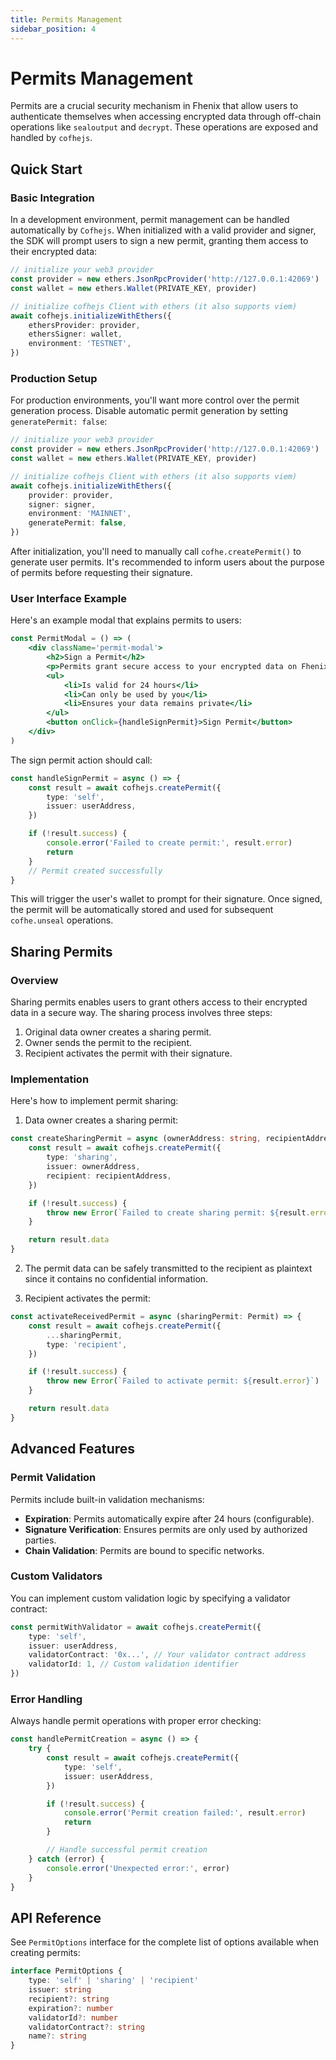 ```yaml
---
title: Permits Management
sidebar_position: 4
---
```


# Permits Management

Permits are a crucial security mechanism in Fhenix that allow users to authenticate themselves when accessing encrypted data through off-chain operations like `sealoutput` and `decrypt`. These operations are exposed and handled by `cofhejs`.

## Quick Start

### Basic Integration

In a development environment, permit management can be handled automatically by `Cofhejs`. When initialized with a valid provider and signer, the SDK will prompt users to sign a new permit, granting them access to their encrypted data:

```typescript
// initialize your web3 provider
const provider = new ethers.JsonRpcProvider('http://127.0.0.1:42069')
const wallet = new ethers.Wallet(PRIVATE_KEY, provider)

// initialize cofhejs Client with ethers (it also supports viem)
await cofhejs.initializeWithEthers({
	ethersProvider: provider,
	ethersSigner: wallet,
	environment: 'TESTNET',
})
```

### Production Setup

For production environments, you'll want more control over the permit generation process. Disable automatic permit generation by setting `generatePermit: false`:

```typescript
// initialize your web3 provider
const provider = new ethers.JsonRpcProvider('http://127.0.0.1:42069')
const wallet = new ethers.Wallet(PRIVATE_KEY, provider)

// initialize cofhejs Client with ethers (it also supports viem)
await cofhejs.initializeWithEthers({
	provider: provider,
	signer: signer,
	environment: 'MAINNET',
	generatePermit: false,
})
```

After initialization, you'll need to manually call `cofhe.createPermit()` to generate user permits. It's recommended to inform users about the purpose of permits before requesting their signature.

### User Interface Example

Here's an example modal that explains permits to users:

```jsx
const PermitModal = () => (
	<div className='permit-modal'>
		<h2>Sign a Permit</h2>
		<p>Permits grant secure access to your encrypted data on Fhenix by authenticating you with your signature. Each permit:</p>
		<ul>
			<li>Is valid for 24 hours</li>
			<li>Can only be used by you</li>
			<li>Ensures your data remains private</li>
		</ul>
		<button onClick={handleSignPermit}>Sign Permit</button>
	</div>
)
```

The sign permit action should call:

```typescript
const handleSignPermit = async () => {
	const result = await cofhejs.createPermit({
		type: 'self',
		issuer: userAddress,
	})

	if (!result.success) {
		console.error('Failed to create permit:', result.error)
		return
	}
	// Permit created successfully
}
```

This will trigger the user's wallet to prompt for their signature. Once signed, the permit will be automatically stored and used for subsequent `cofhe.unseal` operations.

## Sharing Permits

### Overview

Sharing permits enables users to grant others access to their encrypted data in a secure way. The sharing process involves three steps:

1. Original data owner creates a sharing permit.
2. Owner sends the permit to the recipient.
3. Recipient activates the permit with their signature.

### Implementation

Here's how to implement permit sharing:

1. Data owner creates a sharing permit:

```typescript
const createSharingPermit = async (ownerAddress: string, recipientAddress: string) => {
	const result = await cofhejs.createPermit({
		type: 'sharing',
		issuer: ownerAddress,
		recipient: recipientAddress,
	})

	if (!result.success) {
		throw new Error(`Failed to create sharing permit: ${result.error}`)
	}

	return result.data
}
```

2. The permit data can be safely transmitted to the recipient as plaintext since it contains no confidential information.

3. Recipient activates the permit:

```typescript
const activateReceivedPermit = async (sharingPermit: Permit) => {
	const result = await cofhejs.createPermit({
		...sharingPermit,
		type: 'recipient',
	})

	if (!result.success) {
		throw new Error(`Failed to activate permit: ${result.error}`)
	}

	return result.data
}
```

## Advanced Features

### Permit Validation

Permits include built-in validation mechanisms:

- **Expiration**: Permits automatically expire after 24 hours (configurable).
- **Signature Verification**: Ensures permits are only used by authorized parties.
- **Chain Validation**: Permits are bound to specific networks.

### Custom Validators

You can implement custom validation logic by specifying a validator contract:

```typescript
const permitWithValidator = await cofhejs.createPermit({
	type: 'self',
	issuer: userAddress,
	validatorContract: '0x...', // Your validator contract address
	validatorId: 1, // Custom validation identifier
})
```

### Error Handling

Always handle permit operations with proper error checking:

```typescript
const handlePermitCreation = async () => {
	try {
		const result = await cofhejs.createPermit({
			type: 'self',
			issuer: userAddress,
		})

		if (!result.success) {
			console.error('Permit creation failed:', result.error)
			return
		}

		// Handle successful permit creation
	} catch (error) {
		console.error('Unexpected error:', error)
	}
}
```

## API Reference

See `PermitOptions` interface for the complete list of options available when creating permits:

```typescript
interface PermitOptions {
	type: 'self' | 'sharing' | 'recipient'
	issuer: string
	recipient?: string
	expiration?: number
	validatorId?: number
	validatorContract?: string
	name?: string
}
```
